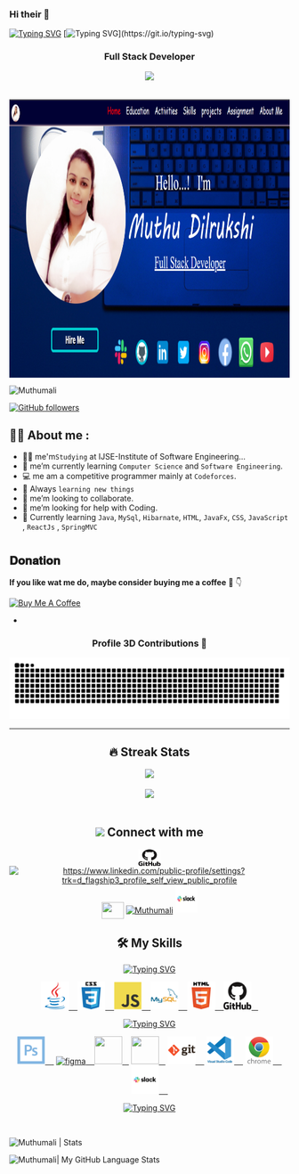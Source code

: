 ### Hi their 👋

<!--
*Muthumali/Muthumali* is a ✨ special ✨ repository coz its `README.md` (this file) appears on your GitHub profile.
Here are some ideas to get you started:
- 🔭 me’m currently working on ...
- 🌱 me’m currently learning ...
- 👯 me’m looking to collaborate on ...
- 🤔 me’m looking for help with ...
- 💬 Ask me about ...
- 📫 How to reach me: ...
- 😄 Pronouns: ...
- ⚡ Fun fact: ...
-->
[![Typing SVG](https://readme-typing-svg.herokuapp.com?duration=3000&color=2ED573&width=1000&lines=-+-+-+-+-+-+-+-+-+-+-+-+-+-+-+-+-+-+-+-+-+-+-+-+-+-+-+-+-+-+-+-+-+-+-+-+-+-+-+-+-+-+-+-+-+-+-+-+-+-+-+)](https://git.io/typing-svg)
[![Typing SVG](https://readme-typing-svg.herokuapp.com?size=32&vCenter=true&width=760&lines=Hi+%F0%9F%91%8B%2C+I'm+Muthumali+Dilrukshi;IJSE-+%F0%9F%91%8B%2C+Institute+of+Software+Engineering;)](https://git.io/typing-svg)

<h3 align="center"><b><me>Full Stack Developer</me></b></h3>
<p align="center">
  <a href="https://github.com/DenverCoder1/readme-typing-svg"><img src="https://readme-typing-svg.herokuapp.com?lines=Computer+Science+Student;Competitive+Programmer;IJSE+GDSE+Student;Java%20|%20Algorithms%20|%20OOP%20;Specialist%20on%20Codeforces;Always%20learning%20new%20things&center=true&width=500&height=50"></a>
</p>
<br>

<img align="center" alt="myProfile" src="https://github.com/Muthumali/Muthumali/blob/master/assets/image/pic1.png" height="500" width="830">

<img src="https://komarev.com/ghpvc/?username=Muthumali&label=Profile%20views&color=0e75b6&style=flat" alt="Muthumali" /> </p>

[![GitHub followers](https://img.shields.io/github/followers/Muthumali.svg?style=social&label=followers&maxAge=2592000)](https://github.com/Muthumali?tab=followers)

## 👨‍🦰 About me :

- 👨‍🎓 me'm`Studying` at IJSE-Institute of Software Engineering...
- 🌱 me’m currently learning `Computer Science` and `Software Engineering`.
- 💻 me am a competitive programmer mainly at `Codeforces`.
- 👨 Always `learning new things`
- 👯 me’m looking to collaborate.
- 🤔 me’m looking for help with Coding.
- 🌱 Currently learning `Java`, `MySql`, `Hibarnate`, `HTML`, `JavaFx`, `CSS`, `JavaScript` , `ReactJs` , `SpringMVC`
  <br>
<div>

#
</div>

## 𝐃𝐨𝐧𝐚𝐭𝐢𝐨𝐧

**If you like wat me do, maybe consider buying me a coffee** 🥺 👇

<a href="https://www.buymeacoffee.com/Muthumali"><img src="https://cdn.buymeacoffee.com/buttons/v2/default-red.png" alt="Buy Me A Coffee" style="height: 35px !important; width: 120px !important;"></a>

*
<div align="center">

<h3 align="center">
  Profile 3D Contributions 🔰
</h3>


<img alt="Coding" width="900" src="https://github.com/NimeshPiyumantha/red-alpha/blob/main/github-contribution-grid-snake.svg">

---

## 🔥 Streak Stats

![](https://github-profile-summary-cards.vercel.app/api/cards/stats?username=PiyumalNipuna60&theme=monokai)
<br>
<br>
![](https://github-readme-streak-stats.herokuapp.com?user=PiyumalNipuna60&theme=soft-green)
<br>
<br>

## <img src="https://media.giphy.com/media/iY8CRBdQXODJSCERIr/giphy.gif" width="30px"> Connect with me
<p align="center">
<a href="https://github.com/Muthumali"><img align="center" src="https://raw.githubusercontent.com/devicons/devicon/master/icons/github/github-original-wordmark.svg" alt="Muthumali" height="30" width="40" /></a>
<a href="https://www.linkedin.com/in/muthumalidilrukshi/" target="blank"><img align="center" src="https://raw.githubusercontent.com/rahuldkjain/github-profile-readme-generator/master/src/images/icons/Social/linked-in-alt.svg" alt="https://www.linkedin.com/public-profile/settings?trk=d_flagship3_profile_self_view_public_profile" height="30" width="40" /></a>
<a href="https://www.facebook.com/profile.php?id=100069393859911" target="blank"><img align="center" src="https://raw.githubusercontent.com/rahuldkjain/github-profile-readme-generator/master/src/images/icons/Social/facebook.svg" alt="" height="30" width="40" /></a>
<a href="https://www.instagram.com/muthu_dilrukshi/" target="blank"><img align="center" src="https://raw.githubusercontent.com/rahuldkjain/github-profile-readme-generator/master/src/images/icons/Social/instagram.svg" alt="Muthumali" height="30" width="40" /></a>
<a href="https://www.slack.com"><img align="slack" src="https://raw.githubusercontent.com/devicons/devicon/master/icons/slack/slack-original-wordmark.svg" alt="Muthumali" height="50" width="40" /></a>

</p>

## 🛠️ My Skills

[![Typing SVG](https://readme-typing-svg.herokuapp.com?duration=4000&color=2ED573&width=600&lines=Languages+and+Tools%3A)](https://git.io/typing-svg)

<a href="https://www.java.com" target="_blank"> <img src="https://raw.githubusercontent.com/devicons/devicon/master/icons/java/java-original.svg" alt="java" width="50" height="50"/>&nbsp;&nbsp;&nbsp; </a>
<a href="https://www.css.com" target="_blank"> <img src="https://raw.githubusercontent.com/devicons/devicon/master/icons/css3/css3-original-wordmark.svg" alt="css" width="50" height="50"/>&nbsp;&nbsp;&nbsp; </a>
<a href="https://www.javascript.com" target="_blank"> <img src="https://raw.githubusercontent.com/devicons/devicon/master/icons/javascript/javascript-original.svg" alt="javascript" width="50" height="50"/>&nbsp;&nbsp;&nbsp; </a>
<a href="https://www.mysql.com/" target="_blank"> <img src="https://raw.githubusercontent.com/devicons/devicon/master/icons/mysql/mysql-original-wordmark.svg" alt="mysql" width="50" height="50"/>&nbsp;&nbsp;&nbsp; </a>
<a href="https://www.html.com" target="_blank"> <img src="https://raw.githubusercontent.com/devicons/devicon/master/icons/html5/html5-original-wordmark.svg" alt="HTML" width="50" height="50"/>&nbsp;&nbsp;&nbsp; </a>
<a href="https://github.com" target="_blank"> <img src="https://raw.githubusercontent.com/devicons/devicon/master/icons/github/github-original-wordmark.svg" alt="git" width="50" height="50"/>&nbsp;&nbsp;&nbsp; </a>


[![Typing SVG](https://readme-typing-svg.herokuapp.com?duration=4000&color=2ED573&width=600&lines=My+Tool%3A)](https://git.io/typing-svg)

<a href="https://www.photoshop.com/en" target="_blank"> <img src="https://raw.githubusercontent.com/devicons/devicon/master/icons/photoshop/photoshop-line.svg" alt="photoshop" width="50" height="50"/> &nbsp;&nbsp;&nbsp;</a> 
<a href="https://www.figma.com/" target="_blank"> <img src="https://www.vectorlogo.zone/logos/figma/figma-icon.svg" alt="figma" width="50" height="50"/>&nbsp;&nbsp;&nbsp; </a>
<a href="https://www.jetbrains.com/idea/" target="_blank"> <img src="https://img.icons8.com/color/48/000000/intellij-idea.png" width="50" height="50"/>&nbsp;&nbsp;&nbsp;</a>
<a href="https://gluonhq.com/products/scene-builder/" target="_blank"> <img src="https://i2.wp.com/gluonhq.com/wp-content/uploads/2015/02/SceneBuilderLogo.png?fit=781%2C781&ssl=1" width="50" height="50"/>&nbsp;&nbsp;&nbsp;</a>
<a href="https://www.git-scm.com" target="_blank"> <img src="https://raw.githubusercontent.com/devicons/devicon/master/icons/git/git-original-wordmark.svg" alt="photoshop" width="50" height="50"/> &nbsp;&nbsp;&nbsp;</a> 
<a href="https://www.code.visualstudio.com" target="_blank"> <img src="https://raw.githubusercontent.com/devicons/devicon/master/icons/vscode/vscode-original-wordmark.svg" alt="VSCode" width="50" height="50"/> &nbsp;&nbsp;&nbsp;</a> 
<a href="https://www.google.com/chrome" target="_blank"> <img src="https://raw.githubusercontent.com/devicons/devicon/master/icons/chrome/chrome-original-wordmark.svg" alt="chrome" width="50" height="50"/> &nbsp;&nbsp;&nbsp;</a> 
<a href="https://www.slack.com" target="_blank"> <img src="https://raw.githubusercontent.com/devicons/devicon/master/icons/slack/slack-original-wordmark.svg" alt="slack" width="50" height="50"/> &nbsp;&nbsp;&nbsp;</a> 

[![Typing SVG](https://readme-typing-svg.herokuapp.com?duration=5000&color=2ED573&width=600&lines=-+-+-+-+-+-+-+-+-+-+-+-+-+-+-+-+-+-+-+-+-+-+-+-+-+-+-+)](https://git.io/typing-svg)

<br><p align="left"> <img src="https://github-readme-stats.vercel.app/api?username=Muthumali&show_icons=true&theme=gotham" alt="Muthumali | Stats" />

<div align="center">

<!--<p align="left"> <a href="https://github.com/Muthumali/github-readme-stats"><img alt="Muthumali's Top Languages" src="https://github-readme-stats.vercel.app/api/top-langs/?username=Muthumali&langs_count=8&layout=compact&theme=gotham&hide_border=true&bg_color=1F222E&title_color=F85D7F&icon_color=F8D866&hide=Jupyter%20Notebook" height="142px"/></a> </p>-->

<p align="left"> <img src="https://github-readme-stats.vercel.app/api/top-langs/?username=Muthumali&langs_count=5&theme=gotham" alt="Muthumali| My GitHub Language Stats"/>

